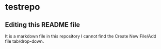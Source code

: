# testrepo
## Editing this README file
It is a markdown file in this repository
I cannot find the Create New File/Add file tab/drop-down.
